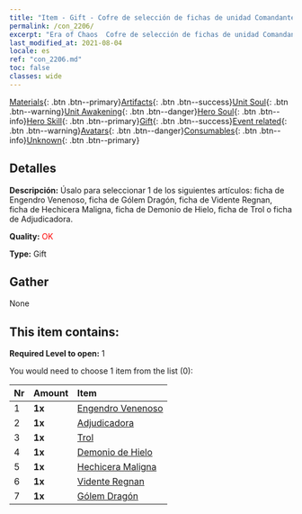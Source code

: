 ```yaml
---
title: "Item - Gift - Cofre de selección de fichas de unidad Comandante"
permalink: /con_2206/
excerpt: "Era of Chaos  Cofre de selección de fichas de unidad Comandante"
last_modified_at: 2021-08-04
locale: es
ref: "con_2206.md"
toc: false
classes: wide
---
```

 [Materials](/ItemsES/){: .btn .btn--primary}[Artifacts](/ItemsES/Artifacts/){: .btn .btn--success}[Unit Soul](/ItemsES/UnitSoul/){: .btn .btn--warning}[Unit Awakening](/ItemsES/UnitAwakening/){: .btn .btn--danger}[Hero Soul](/ItemsES/HeroSoul/){: .btn .btn--info}[Hero Skill](/ItemsES/HeroSkill/){: .btn .btn--primary}[Gift](/ItemsES/Gift/){: .btn .btn--success}[Event related](/ItemsES/Events/){: .btn .btn--warning}[Avatars](/ItemsES/Avatars/){: .btn .btn--danger}[Consumables](/ItemsES/Consumables/){: .btn .btn--info}[Unknown](/ItemsES/Unknown/){: .btn .btn--primary}

## Detalles
 **Descripción:** Úsalo para seleccionar 1 de los siguientes artículos: ficha de Engendro Venenoso, ficha de Gólem Dragón, ficha de Vidente Regnan, ficha de Hechicera Maligna, ficha de Demonio de Hielo, ficha de Trol o ficha de Adjudicadora.

 **Quality:** <span style="color: #FF0000">OK</span>

 **Type:** Gift

## Gather

  None

## This item contains:

 **Required Level to open:** 1

 You would need to choose 1 item from the list (0):

  | Nr | Amount |     Item    |
  |:---|:-------|:------------|
  | 1 |  **1x** | [Engendro Venenoso](/ItemsES/unt_234/) |  | 
  | 2 |  **1x** | [Adjudicadora](/ItemsES/unt_198/) |  | 
  | 3 |  **1x** | [Trol](/ItemsES/unt_225/) |  | 
  | 4 |  **1x** | [Demonio de Hielo](/ItemsES/unt_269/) |  | 
  | 5 |  **1x** | [Hechicera Maligna](/ItemsES/unt_252/) |  | 
  | 6 |  **1x** | [Vidente Regnan](/ItemsES/unt_279/) |  | 
  | 7 |  **1x** | [Gólem Dragón](/ItemsES/unt_243/) |  | 
